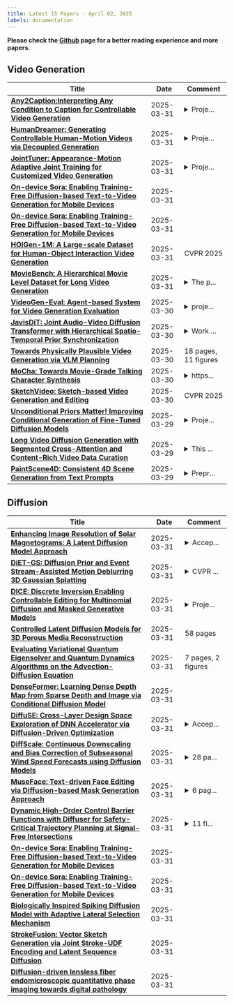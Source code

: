 ```yaml
---
title: Latest 15 Papers - April 02, 2025
labels: documentation
---
```

**Please check the [Github](https://github.com/zezhishao/MTS_Daily_ArXiv) page for a better reading experience and more papers.**

## Video Generation
| **Title** | **Date** | **Comment** |
| --- | --- | --- |
| **[Any2Caption:Interpreting Any Condition to Caption for Controllable Video Generation](http://arxiv.org/abs/2503.24379v1)** | 2025-03-31 | <details><summary>Proje...</summary><p>Project Page: https://sqwu.top/Any2Cap/</p></details> |
| **[HumanDreamer: Generating Controllable Human-Motion Videos via Decoupled Generation](http://arxiv.org/abs/2503.24026v1)** | 2025-03-31 | <details><summary>Proje...</summary><p>Project Page: https://humandreamer.github.io</p></details> |
| **[JointTuner: Appearance-Motion Adaptive Joint Training for Customized Video Generation](http://arxiv.org/abs/2503.23951v1)** | 2025-03-31 | <details><summary>Proje...</summary><p>Project Page: https://fdchen24.github.io/JointTuner-Website</p></details> |
| **[On-device Sora: Enabling Training-Free Diffusion-based Text-to-Video Generation for Mobile Devices](http://arxiv.org/abs/2502.04363v2)** | 2025-03-31 |  |
| **[On-device Sora: Enabling Training-Free Diffusion-based Text-to-Video Generation for Mobile Devices](http://arxiv.org/abs/2503.23796v1)** | 2025-03-31 |  |
| **[HOIGen-1M: A Large-scale Dataset for Human-Object Interaction Video Generation](http://arxiv.org/abs/2503.23715v1)** | 2025-03-31 | CVPR 2025 |
| **[MovieBench: A Hierarchical Movie Level Dataset for Long Video Generation](http://arxiv.org/abs/2411.15262v2)** | 2025-03-31 | <details><summary>The p...</summary><p>The project website is at: https://weijiawu.github.io/MovieBench/. Code: https://github.com/showlab/MovieBecnh</p></details> |
| **[VideoGen-Eval: Agent-based System for Video Generation Evaluation](http://arxiv.org/abs/2503.23452v1)** | 2025-03-30 | <details><summary>proje...</summary><p>project:https://github.com/AILab-CVC/VideoGen-Eval</p></details> |
| **[JavisDiT: Joint Audio-Video Diffusion Transformer with Hierarchical Spatio-Temporal Prior Synchronization](http://arxiv.org/abs/2503.23377v1)** | 2025-03-30 | <details><summary>Work ...</summary><p>Work in progress. Homepage: https://javisdit.github.io/</p></details> |
| **[Towards Physically Plausible Video Generation via VLM Planning](http://arxiv.org/abs/2503.23368v1)** | 2025-03-30 | 18 pages, 11 figures |
| **[MoCha: Towards Movie-Grade Talking Character Synthesis](http://arxiv.org/abs/2503.23307v1)** | 2025-03-30 | <details><summary>https...</summary><p>https://congwei1230.github.io/MoCha/</p></details> |
| **[SketchVideo: Sketch-based Video Generation and Editing](http://arxiv.org/abs/2503.23284v1)** | 2025-03-30 | CVPR 2025 |
| **[Unconditional Priors Matter! Improving Conditional Generation of Fine-Tuned Diffusion Models](http://arxiv.org/abs/2503.20240v2)** | 2025-03-29 | <details><summary>Proje...</summary><p>Project Page: https://unconditional-priors-matter.github.io/</p></details> |
| **[Long Video Diffusion Generation with Segmented Cross-Attention and Content-Rich Video Data Curation](http://arxiv.org/abs/2412.01316v2)** | 2025-03-29 | <details><summary>This ...</summary><p>This paper is accepted by CVPR 2025</p></details> |
| **[PaintScene4D: Consistent 4D Scene Generation from Text Prompts](http://arxiv.org/abs/2412.04471v2)** | 2025-03-29 | <details><summary>Prepr...</summary><p>Preprint. Project page: https://paintscene4d.github.io/</p></details> |

## Diffusion
| **Title** | **Date** | **Comment** |
| --- | --- | --- |
| **[Enhancing Image Resolution of Solar Magnetograms: A Latent Diffusion Model Approach](http://arxiv.org/abs/2503.24271v1)** | 2025-03-31 | <details><summary>Accep...</summary><p>Accepted for publication on A&A</p></details> |
| **[DiET-GS: Diffusion Prior and Event Stream-Assisted Motion Deblurring 3D Gaussian Splatting](http://arxiv.org/abs/2503.24210v1)** | 2025-03-31 | <details><summary>CVPR ...</summary><p>CVPR 2025. Project Page: https://diet-gs.github.io</p></details> |
| **[DICE: Discrete Inversion Enabling Controllable Editing for Multinomial Diffusion and Masked Generative Models](http://arxiv.org/abs/2410.08207v2)** | 2025-03-31 | <details><summary>Proje...</summary><p>Project webpage: https://hexiaoxiao-cs.github.io/DICE/. This paper was accepted to CVPR 2025 but later desk-rejected post camera-ready, due to a withdrawal from ICLR made 14 days before reviewer assignment</p></details> |
| **[Controlled Latent Diffusion Models for 3D Porous Media Reconstruction](http://arxiv.org/abs/2503.24083v1)** | 2025-03-31 | 58 pages |
| **[Evaluating Variational Quantum Eigensolver and Quantum Dynamics Algorithms on the Advection-Diffusion Equation](http://arxiv.org/abs/2503.24045v1)** | 2025-03-31 | 7 pages, 2 figures |
| **[DenseFormer: Learning Dense Depth Map from Sparse Depth and Image via Conditional Diffusion Model](http://arxiv.org/abs/2503.23993v1)** | 2025-03-31 |  |
| **[DiffuSE: Cross-Layer Design Space Exploration of DNN Accelerator via Diffusion-Driven Optimization](http://arxiv.org/abs/2503.23945v1)** | 2025-03-31 | <details><summary>Accep...</summary><p>Accepted by ISEDA 2025</p></details> |
| **[DiffScale: Continuous Downscaling and Bias Correction of Subseasonal Wind Speed Forecasts using Diffusion Models](http://arxiv.org/abs/2503.23893v1)** | 2025-03-31 | <details><summary>28 pa...</summary><p>28 pages, 18 figures, preprint under review</p></details> |
| **[MuseFace: Text-driven Face Editing via Diffusion-based Mask Generation Approach](http://arxiv.org/abs/2503.23888v1)** | 2025-03-31 | <details><summary>6 pag...</summary><p>6 pages, 5 figures,IEEE International Conference on Multimedia & Expo 2025</p></details> |
| **[Dynamic High-Order Control Barrier Functions with Diffuser for Safety-Critical Trajectory Planning at Signal-Free Intersections](http://arxiv.org/abs/2412.00162v2)** | 2025-03-31 | <details><summary>11 fi...</summary><p>11 figures, 5 tables, 15 pages</p></details> |
| **[On-device Sora: Enabling Training-Free Diffusion-based Text-to-Video Generation for Mobile Devices](http://arxiv.org/abs/2502.04363v2)** | 2025-03-31 |  |
| **[On-device Sora: Enabling Training-Free Diffusion-based Text-to-Video Generation for Mobile Devices](http://arxiv.org/abs/2503.23796v1)** | 2025-03-31 |  |
| **[Biologically Inspired Spiking Diffusion Model with Adaptive Lateral Selection Mechanism](http://arxiv.org/abs/2503.23767v1)** | 2025-03-31 |  |
| **[StrokeFusion: Vector Sketch Generation via Joint Stroke-UDF Encoding and Latent Sequence Diffusion](http://arxiv.org/abs/2503.23752v1)** | 2025-03-31 |  |
| **[Diffusion-driven lensless fiber endomicroscopic quantitative phase imaging towards digital pathology](http://arxiv.org/abs/2407.18456v4)** | 2025-03-31 |  |

